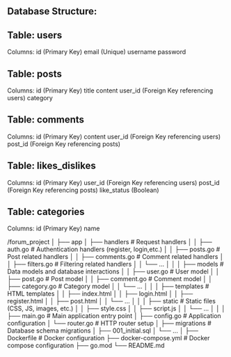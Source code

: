 ## Database Structure:

## Table: users

Columns:
id (Primary Key)
email (Unique)
username
password

## Table: posts

Columns:
id (Primary Key)
title
content
user_id (Foreign Key referencing users)
category

## Table: comments

Columns:
id (Primary Key)
content
user_id (Foreign Key referencing users)
post_id (Foreign Key referencing posts)

## Table: likes_dislikes

Columns:
id (Primary Key)
user_id (Foreign Key referencing users)
post_id (Foreign Key referencing posts)
like_status (Boolean)

## Table: categories

Columns:
id (Primary Key)
name

/forum_project
│
├── app
│ ├── handlers # Request handlers
│ │ ├── auth.go # Authentication handlers (register, login,etc.)
│ │ ├── posts.go # Post related handlers
│ │ ├── comments.go # Comment related handlers
│ │ ├── filters.go # Filtering related handlers
│ │ └── ...
│ │
│ ├── models # Data models and database interactions
│ │ ├── user.go # User model
│ │ ├── post.go # Post model
│ │ ├── comment.go # Comment model
│ │ ├── category.go # Category model
│ │ └── ...
│ │
│ ├── templates # HTML templates
│ │ ├── index.html
│ │ ├── login.html
│ │ ├── register.html
│ │ ├── post.html
│ │ └── ...
│ │
│ ├── static # Static files (CSS, JS, images, etc.)
│ │ ├── style.css
│ │ ├── script.js
│ │ └── ...
│ │
│ ├── main.go # Main application entry point
│ ├── config.go # Application configuration
│ └── router.go # HTTP router setup
│
├── migrations # Database schema migrations
│ ├── 001_initial.sql
│ └── ...
│
├── Dockerfile # Docker configuration
├── docker-compose.yml # Docker compose configuration
├── go.mod
└── README.md
